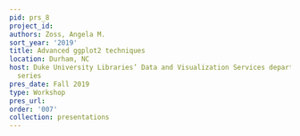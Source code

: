 ```yaml
---
pid: prs_8
project_id: 
authors: Zoss, Angela M.
sort_year: '2019'
title: Advanced ggplot2 techniques
location: Durham, NC
host: Duke University Libraries’ Data and Visualization Services department workshop
  series
pres_date: Fall 2019
type: Workshop
pres_url: 
order: '007'
collection: presentations
---
```

